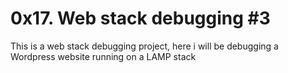 # 0x17. Web stack debugging #3
This is a web stack debugging project, here i will be debugging a Wordpress website running on a LAMP stack
